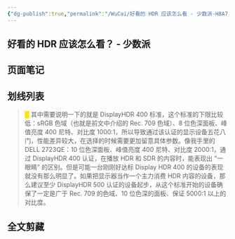 ```yaml
---
{"dg-publish":true,"permalink":"/WuCai/好看的 HDR 应该怎么看 - 少数派-H8A75MC/"}
---
```



## 好看的 HDR 应该怎么看？ - 少数派 

## 页面笔记


## 划线列表
> <font color="#FFE500">█  </font>其中需要说明一下的就是 DisplayHDR 400 标准，这个标准的下限比较低：sRGB 色域（也就是前文中介绍的 Rec. 709 色域）、8 位色深面板、峰值亮度 400 尼特、对比度 1000:1，所以导致通过该认证的显示设备五花八门，性能差异较大，在选择的时候需要更加留意具体参数。像我手里的 DELL 2723QE：10 位色深面板、峰值亮度 400 尼特、对比度 2000:1，通过 DisplayHDR 400 认证，在播放 HDR 和 SDR 的内容时，能表现出 “一眼睛” 的区别。但是可能一台刚刚好达标 Display HDR 400 的设备的表现就没有那么明显了。如果把显示器当作一个主力消费 HDR 内容的设备，那么建议至少 DisplayHDR 500 认证的设备起步，从这个标准开始的设备确保了一定是广于 Rec. 709 的色域、10 位色深的面板、保证 5000:1 以上的对比度。


## 全文剪藏

